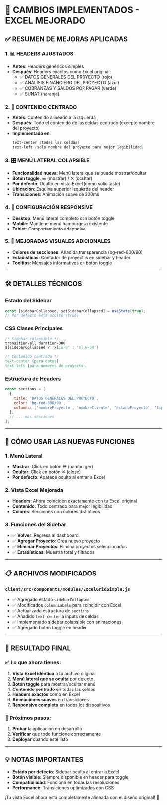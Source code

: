 # 🎯 CAMBIOS IMPLEMENTADOS - EXCEL MEJORADO

## ✅ RESUMEN DE MEJORAS APLICADAS

### 1. 📊 **HEADERS AJUSTADOS** 
- **Antes**: Headers genéricos simples
- **Después**: Headers exactos como Excel original:
  - ✅ DATOS GENERALES DEL PROYECTO (rojo)
  - ✅ ANÁLISIS FINANCIERO DEL PROYECTO (azul)  
  - ✅ COBRANZAS Y SALDOS POR PAGAR (verde)
  - ✅ SUNAT (naranja)

### 2. 🎨 **CONTENIDO CENTRADO**
- **Antes**: Contenido alineado a la izquierda
- **Después**: Todo el contenido de las celdas centrado (excepto nombre del proyecto)
- **Implementado en**: 
  ```css
  text-center (todas las celdas)
  text-left (solo nombre del proyecto para mejor legibilidad)
  ```

### 3. 🎛️ **MENÚ LATERAL COLAPSIBLE**
- **Funcionalidad nueva**: Menú lateral que se puede mostrar/ocultar
- **Botón toggle**: ☰ (mostrar) / ✕ (ocultar) 
- **Por defecto**: Oculto en vista Excel (como solicitaste)
- **Ubicación**: Esquina superior izquierda del header
- **Transiciones**: Animación suave de 300ms

### 4. 📱 **CONFIGURACIÓN RESPONSIVE**
- **Desktop**: Menú lateral completo con botón toggle
- **Mobile**: Mantiene menú hamburgesa existente
- **Tablet**: Comportamiento adaptativo

### 5. 🎨 **MEJORADAS VISUALES ADICIONALES**
- **Colores de secciones**: Añadida transparencia (bg-red-600/90)
- **Estadísticas**: Contador de proyectos en sidebar y header
- **Tooltips**: Mensajes informativos en botón toggle

---

## 🛠️ **DETALLES TÉCNICOS**

### Estado del Sidebar
```javascript
const [sidebarCollapsed, setSidebarCollapsed] = useState(true);
// Por defecto está oculto (true)
```

### CSS Clases Principales
```css
/* Sidebar colapsible */
transition-all duration-300
${sidebarCollapsed ? 'xl:w-0' : 'xl:w-64'}

/* Contenido centrado */
text-center (para datos)
text-left (para nombres de proyecto)
```

### Estructura de Headers
```javascript
const sections = [
  {
    title: 'DATOS GENERALES DEL PROYECTO',
    color: 'bg-red-600/90',
    columns: ['nombreProyecto', 'nombreCliente', 'estadoProyecto', 'tipoProyecto']
  },
  // ... más secciones
];
```

---

## 🎯 **CÓMO USAR LAS NUEVAS FUNCIONES**

### 1. **Menú Lateral**
- **Mostrar**: Click en botón ☰ (hamburger)
- **Ocultar**: Click en botón ✕ (close)
- **Por defecto**: Aparece oculto al entrar a Excel

### 2. **Vista Excel Mejorada**
- **Headers**: Ahora coinciden exactamente con tu Excel original
- **Contenido**: Todo centrado para mejor legibilidad  
- **Colores**: Secciones con colores distintivos

### 3. **Funciones del Sidebar**
- ✅ **Volver**: Regresa al dashboard
- ✅ **Agregar Proyecto**: Crea nuevo proyecto
- ✅ **Eliminar Proyectos**: Elimina proyectos seleccionados
- ✅ **Estadísticas**: Muestra total y filtrados

---

## 📋 **ARCHIVOS MODIFICADOS**

### `client/src/components/modules/ExcelGridSimple.js`
- ✅ Agregado estado `sidebarCollapsed`
- ✅ Modificados `columnLabels` para coincidir con Excel
- ✅ Actualizada estructura de `sections`
- ✅ Añadido `text-center` a inputs de celdas
- ✅ Implementado sidebar colapsible con animaciones
- ✅ Agregado botón toggle en header

---

## 🎉 **RESULTADO FINAL**

### ✅ **Lo que ahora tienes:**
1. **Vista Excel idéntica** a tu archivo original
2. **Menú lateral que se oculta** por defecto
3. **Botón toggle** para mostrar/ocultar menú
4. **Contenido centrado** en todas las celdas
5. **Headers exactos** como en Excel
6. **Animaciones suaves** en transiciones
7. **Responsive completo** en todos los dispositivos

### 🚀 **Próximos pasos:**
1. **Probar** la aplicación en desarrollo
2. **Verificar** que todo funcione correctamente  
3. **Deployar** cuando esté listo

---

## 💡 **NOTAS IMPORTANTES**

- **Estado por defecto**: Sidebar oculto al entrar a Excel
- **Botón visible**: Siempre disponible en header para toggle
- **Compatibilidad**: Funciona en todas las resoluciones
- **Performance**: Transiciones optimizadas con CSS

¡Tu vista Excel ahora está completamente alineada con el diseño original! 🎯
